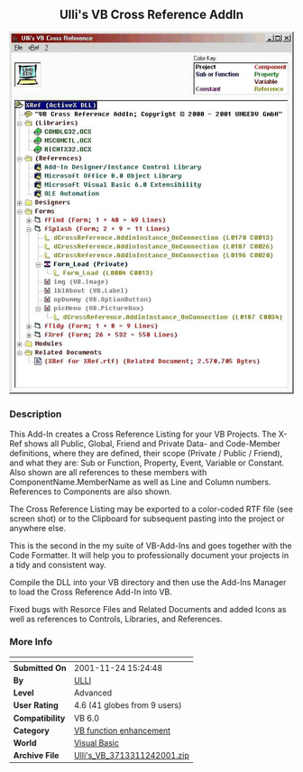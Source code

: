 ﻿<div align="center">

## Ulli's VB Cross Reference AddIn

<img src="PIC200111241022568864.jpg">
</div>

### Description

This Add-In creates a Cross Reference Listing for your VB Projects. The X-Ref shows all Public, Global, Friend and Private Data- and Code-Member definitions, where they are defined, their scope (Private / Public / Friend), and what they are: Sub or Function, Property, Event, Variable or Constant. Also shown are all references to these members with ComponentName.MemberName as well as Line and Column numbers. References to Components are also shown.

The Cross Reference Listing may be exported to a color-coded RTF file (see screen shot) or to the Clipboard for subsequent pasting into the project or anywhere else.

This is the second in the my suite of VB-Add-Ins and goes together with the Code Formatter. It will help you to professionally document your projects in a tidy and consistent way.

Compile the DLL into your VB directory and then use the Add-Ins Manager to load the Cross Reference Add-In into VB.

Fixed bugs with Resorce Files and Related Documents and added Icons as well as references to Controls, Libraries, and References.
 
### More Info
 


<span>             |<span>
---                |---
**Submitted On**   |2001-11-24 15:24:48
**By**             |[ULLI](https://github.com/Planet-Source-Code/PSCIndex/blob/master/ByAuthor/ulli.md)
**Level**          |Advanced
**User Rating**    |4.6 (41 globes from 9 users)
**Compatibility**  |VB 6\.0
**Category**       |[VB function enhancement](https://github.com/Planet-Source-Code/PSCIndex/blob/master/ByCategory/vb-function-enhancement__1-25.md)
**World**          |[Visual Basic](https://github.com/Planet-Source-Code/PSCIndex/blob/master/ByWorld/visual-basic.md)
**Archive File**   |[Ulli's\_VB\_3713311242001\.zip](https://github.com/Planet-Source-Code/ulli-ulli-s-vb-cross-reference-addin__1-29173/archive/master.zip)








